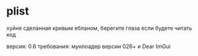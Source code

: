 # plist
хуйня сделанная кривым ебланом, берегите глаза если будете читать код

версия: 0.6
требования: мунлоадер версии 026+ и Dear ImGui
